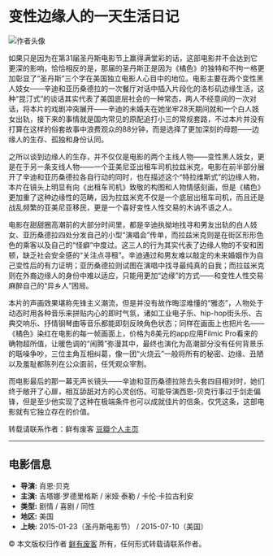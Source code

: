 # 变性边缘人的一天生活日记

![作者头像](https://img1.doubanio.com/icon/u70702846-9.jpg)

如果只是因为在第31届圣丹斯电影节上赢得满堂彩的话，这部电影并不会达到它更深的影响，恰恰相反的是，那届的圣丹斯正是因为《橘色》的独特和不拘一格更加彰显了“圣丹斯”三个字在美国独立电影人心目中的地位。电影主要在两个变性黑人妓女——辛迪和亚历桑德拉的一次餐厅对话中插入片段化的洛杉矶边缘生活，这种“昆汀式”的谈话其实代表了美国底层社会的一种常态，两人不经意间的一次对话，将本片的戏剧冲突展开——辛迪的未婚夫在她坐牢28天期间就和一个白人妓女出轨，接下来的事情就是国内常见的原配追打小三的常规套路，不过本片并没有打算在这样的俗套故事中浪费观众的88分钟，而是选择了更加深刻的母题——边缘人的生存、孤独和身份认同。

之所以谈到边缘人的生存，并不仅仅是电影的两个主线人物——变性黑人妓女，更是在于另一条支线人物——一个亚美尼亚出租车司机拉兹米克，电影在前半部分展开了辛迪和亚历桑德拉各自行动的同时，也在描述这个“特拉维斯式”的边缘人物，本片在镜头上明显有向《出租车司机》致敬的构图和人物情感刻画，但是《橘色》更加重了这种边缘性的范畴，因为拉兹米克不仅是一个底层出租车司机，而且还是战乱频繁的亚美尼亚移民，更是一个喜好变性人性交易的木讷不语之人。

电影在甜甜圈高潮前的大部分时间里，都是辛迪执拗地找寻和男友出轨的白人妓女、亚历桑德拉四处分发自己的小型“演唱会”传单，而拉兹米克则是在街区形形色色的乘客以及自己的“怪癖”中度过。这三人的行为其实代表了边缘人物的不安和困顿，缺乏社会安全感的“关注点寻租”。辛迪通过和男友难以敲定的未来婚姻作为自己变性后的有力证明；亚历桑德拉则试图在演唱中找寻最纯真的自我；而拉兹米克则在外裔边缘人的身份中难以适应，只能用更加“边缘”的方式——和变性人性交易麻醉自己的“异乡人”困局。

本片的声画效果堪称先锋主义潮流，但是并没有故作晦涩难懂的“雅态”，人物处于动态时用各种音乐来拼贴内心的即时气氛，诸如工业电子乐、hip-hop街头乐、古典交响乐、抒情钢琴曲等音乐都能即刻反映角色状态；同样在画面上也把片名——《橘色》染红在电影的每一帧画面上，价格为8美元的app应用Filmic Pro看来的确物超所值，让暖色调的“闹腾”弥漫其中，最终也演化为高潮部分没有任何背景乐的聒噪争吵，三位主角互相纠葛，像一团“火烧云”一般将所有的秘密、边缘、丑陋以及羞耻都陈列在公众面前，任凭观众宰割。

而电影最后的那一幕无声长镜头——辛迪和亚历桑德拉除去头套四目相对时，她们终于敞开了心扉，相互舔舐对方的心灵创伤。可能导演西恩-贝克行事过于剑走偏锋，但是至少他实现了这种在极端条件也可以成就佳片的信条，仅凭这条，这部电影就有它独立存在的价值。

转载请联系作者：鲜有废客 [豆瓣个人主页](https://www.douban.com/people/70702846/)

---

## 电影信息

- **导演:** 肖恩·贝克
- **主演:** 吉塔娜·罗德里格斯 / 米娅·泰勒 / 卡伦·卡拉古利安
- **类型:** 剧情 / 喜剧 / 同性
- **地区:** 美国
- **上映:** 2015-01-23（圣丹斯电影节） / 2015-07-10（美国）

© 本文版权归作者 [鲜有废客](https://www.douban.com/people/70702846/) 所有，任何形式转载请联系作者。